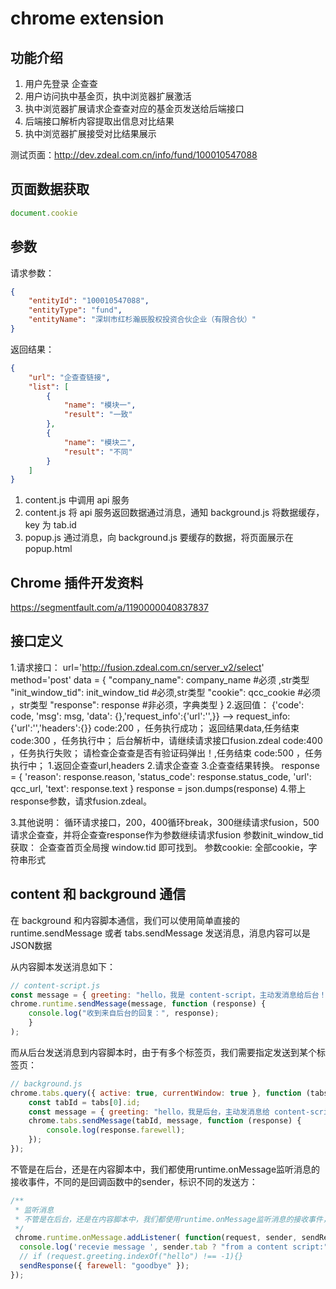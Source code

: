 # chrome extension

## 功能介绍

1. 用户先登录 企查查
2. 用户访问执中基金页，执中浏览器扩展激活
3. 执中浏览器扩展请求企查查对应的基金页发送给后端接口
4. 后端接口解析内容提取出信息对比结果
5. 执中浏览器扩展接受对比结果展示

测试页面：http://dev.zdeal.com.cn/info/fund/100010547088

## 页面数据获取

```js
document.cookie
```

## 参数

请求参数：

```json
{
	"entityId": "100010547088",
	"entityType": "fund",
	"entityName": "深圳市红杉瀚辰股权投资合伙企业（有限合伙）"
}
```

返回结果：

```json
{
	"url": "企查查链接",
	"list": [
		{
			"name": "模块一",
			"result": "一致"
		},
		{
			"name": "模块二",
			"result": "不同"
		}
	]
}
```
1. content.js 中调用 api 服务
2. content.js 将 api 服务返回数据通过消息，通知 background.js 将数据缓存，key 为 tab.id
3. popup.js 通过消息，向 background.js 要缓存的数据，将页面展示在 popup.html

## Chrome 插件开发资料

https://segmentfault.com/a/1190000040837837

## 接口定义

1.请求接口：
    url='http://fusion.zdeal.com.cn/server_v2/select'
    method='post'
    data = {
		"company_name": company_name #必须 ,str类型
		"init_window_tid": init_window_tid #必须,str类型
		"cookie": qcc_cookie #必须 ，str类型
        "response": response #非必须，字典类型
    }
2.返回值：
    {'code': code, 'msg': msg, 'data': {},'request_info':{'url':'',}}
        --> request_info:{'url':'','headers':{}}
    code:200 ，任务执行成功；
        返回结果data,任务结束
    code:300 ，任务执行中；
        后台解析中，请继续请求接口fusion.zdeal
    code:400 ，任务执行失败；
        请检查企查查是否有验证码弹出！,任务结束
    code:500 ，任务执行中；
        1.返回企查查url,headers
        2.请求企查查
        3.企查查结果转换。
            response = {
                'reason': response.reason,
                'status_code': response.status_code,
                'url': qcc_url,
                'text': response.text
            }
            response = json.dumps(response)
        4.带上response参数，请求fusion.zdeal。

3.其他说明：
  循环请求接口，200，400循环break，300继续请求fusion，500请求企查查，并将企查查response作为参数继续请求fusion
  参数init_window_tid获取：
    企查查首页全局搜 window.tid 即可找到。
  参数cookie:
    全部cookie，字符串形式


## content 和 background 通信

在 background 和内容脚本通信，我们可以使用简单直接的 runtime.sendMessage 或者 tabs.sendMessage 发送消息，消息内容可以是JSON数据

从内容脚本发送消息如下：

```js
// content-script.js
const message = { greeting: "hello，我是 content-script，主动发消息给后台！" }
chrome.runtime.sendMessage(message, function (response) {
    console.log("收到来自后台的回复：", response);
    }
);
```

而从后台发送消息到内容脚本时，由于有多个标签页，我们需要指定发送到某个标签页：

```js
// background.js
chrome.tabs.query({ active: true, currentWindow: true }, function (tabs) {
    const tabId = tabs[0].id;
    const message = { greeting: "hello，我是后台，主动发消息给 content-script" }
    chrome.tabs.sendMessage(tabId, message, function (response) {
        console.log(response.farewell);
    });
});
```

不管是在后台，还是在内容脚本中，我们都使用runtime.onMessage监听消息的接收事件，不同的是回调函数中的sender，标识不同的发送方：

```js
/**
 * 监听消息
 * 不管是在后台，还是在内容脚本中，我们都使用runtime.onMessage监听消息的接收事件，不同的是回调函数中的sender，标识不同的发送方
 */
 chrome.runtime.onMessage.addListener( function(request, sender, sendResponse) {
  console.log('recevie message ', sender.tab ? "from a content script:" + sender.tab.url : "from the background script");
  // if (request.greeting.indexOf("hello") !== -1){}
  sendResponse({ farewell: "goodbye" });
});
```